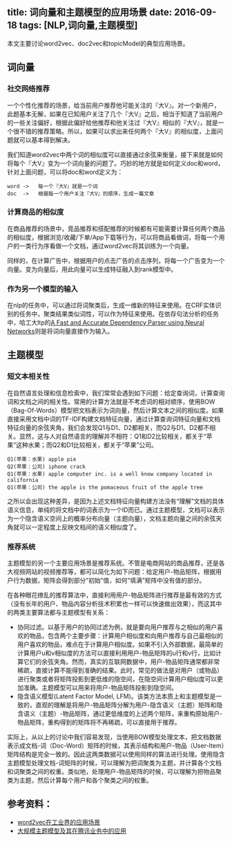 title: 词向量和主题模型的应用场景
date: 2016-09-18
tags: [NLP,词向量,主题模型]
---
本文主要讨论word2vec、doc2vec和topicModel的典型应用场景。

<!--more-->
## 词向量

### 社交网络推荐
一个个性化推荐的场景，给当前用户推荐他可能关注的『大V』。对一个新用户，此题基本无解，如果在已知用户关注了几个『大V』之后，相当于知道了当前用户的一些关注偏好，根据此偏好给他推荐和他关注过『大V』相似的『大V』，就是一个很不错的推荐策略。所以，如果可以求出来任何两个『大V』的相似度，上面问题就可以基本得到解决。

我们知道word2vec中两个词的相似度可以直接通过余弦来衡量，接下来就是如何将每个『大V』变为一个词向量的问题了。巧妙的地方就是如何定义doc和word，针对上面问题，可以将doc和word定义为：

    word ->   每一个『大V』就是一个词
    doc  ->   根据每一个用户关注『大V』的顺序，生成一篇文章

### 计算商品的相似度
在商品推荐的场景中，竞品推荐和搭配推荐的时候都有可能需要计算任何两个商品的相似度，根据浏览/收藏/下单/App下载等行为，可以将商品看做词，将每一个用户的一类行为序看做一个文档，通过word2vec将其训练为一个向量。

同样的，在计算广告中，根据用户的点击广告的点击序列，将每一个广告变为一个向量。变为向量后，用此向量可以生成特征融入到rank模型中。

### 作为另一个模型的输入
在nlp的任务中，可以通过将词聚类后，生成一维新的特征来使用。在CRF实体识别的任务中，聚类结果类似词性，可以作为特征来使用。在依存句法分析的任务中，哈工大ltp的[A Fast and Accurate Dependency Parser using Neural Networks](http://cs.stanford.edu/people/danqi/papers/emnlp2014.pdf)则是将词向量直接作为输入。

## 主题模型

### 短文本相关性
在自然语言处理和信息检索中，我们常常会遇到如下问题：给定查询词，计算查询词和文档之间的相关性。常用的计算方法就是不考虑词的相对顺序，使用BOW（Bag-Of-Words）模型把文档表示为词向量，然后计算文本之间的相似度。如果直接采用文档中词的TF-IDF构建文档特征向量，通过计算查询词特征向量和文档特征向量的余弦夹角，我们会发现Q1与D1、D2都相关，而Q2与D1、D2都不相关。显然，这与人对自然语言的理解并不相符：Q1和D2比较相关，都关于“苹果”这种水果；而Q2和D1比较相关，都关于“苹果”公司。

    Q1(苹果：水果) apple pie
    Q2(苹果：公司) iphone crack
    Q1(苹果：水果) apple computer inc. is a well know company located in california
    Q1(苹果：公司) the apple is the pomaceous fruit of the apple tree

之所以会出现这种差异，是因为上述文档特征向量构建方法没有“理解”文档的具体语义信息，单纯的将文档中的词表示为一个ID而已。通过主题模型，文档可以表示为一个隐含语义空间上的概率分布向量（主题向量），文档主题向量之间的余弦夹角就可以一定程度上反映文档间的语义相似度了。

### 推荐系统
主题模型的另一个主要应用场景是推荐系统。不管是电商网站的商品推荐，还是各大视频网站的视频推荐等，都可以简化为如下问题：给定用户-物品矩阵，根据用户行为数据，矩阵会得到部分“初始”值，如何“填满”矩阵中没有值的部分。

在各种眼花缭乱的推荐算法中，直接利用用户-物品矩阵进行推荐是最有效的方式（没有长年的用户、物品内容分析技术积累也一样可以快速做出效果），而这其中的两类主要算法都与主题模型有关系：

- 协同过滤。以基于用户的协同过滤为例，就是要向用户推荐与之相似的用户喜欢的物品，包含两个主要步骤：计算用户相似度和向用户推荐与自己最相似的用户喜欢的物品，难点在于计算用户相似度。如果不引入外部数据，最简单的计算用户u和v相似度的方法可以直接利用用户-物品矩阵的u行和v行，比如计算它们的余弦夹角。然而，真实的互联网数据中，用户-物品矩阵通常都非常稀疏，直接计算不能得到准确的结果。此时，常见的做法是对用户（或物品）进行聚类或者将矩阵投影到更低维的隐空间，在隐空间计算用户相似度可以更加准确。主题模型可以用来将用户-物品矩阵投影到隐空间。
- 隐含语义模型(Latent Factor Model, LFM)。该类方法本质上和主题模型是一致的，直观的理解是将用户-物品矩阵分解为用户-隐含语义（主题）矩阵和隐含语义（主题）-物品矩阵，通过更低维度的上述两个矩阵，来重构原始用户-物品矩阵，重构得到的矩阵将不再稀疏，可以直接用于推荐。

实际上，从以上的讨论中我们容易发现，当使用BOW模型处理文本，把文档数据表示成文档-词（Doc-Word）矩阵的时候，其表示结构和用户-物品（User-Item）矩阵结构是完全一致的。因此这两类数据可以使用同样的算法进行处理。使用隐含主题模型处理文档-词矩阵的时候，可以理解为把词聚类为主题，并计算各个文档和词聚类之间的权重。类似地，处理用户-物品矩阵的时候，可以理解为把物品聚类为主题，然后计算每个用户和各个聚类之间的权重。

## 参考资料：
- [word2vec在工业界的应用场景](http://x-algo.cn/index.php/2016/03/12/281/)
- [大规模主题模型及其在腾讯业务中的应用](http://www.flickering.cn/nlp/2015/03/Peacock：大规模主题模型及其在腾讯业务中的应用/)